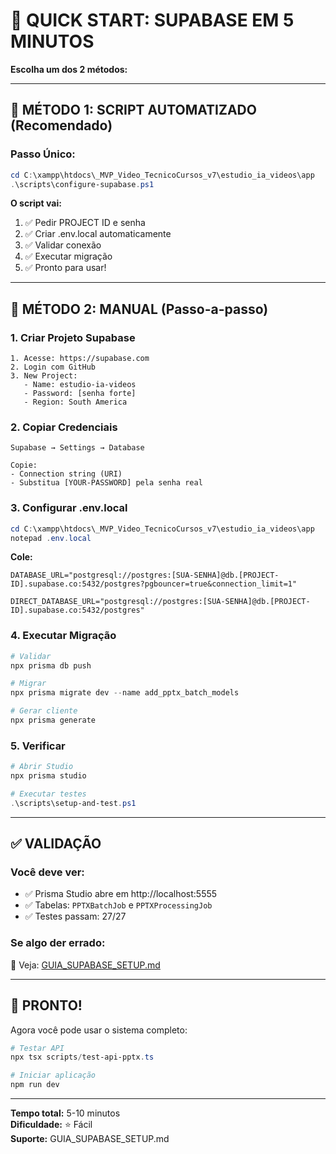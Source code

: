 # 🎯 QUICK START: SUPABASE EM 5 MINUTOS

**Escolha um dos 2 métodos:**

---

## 🚀 MÉTODO 1: SCRIPT AUTOMATIZADO (Recomendado)

### Passo Único:
```powershell
cd C:\xampp\htdocs\_MVP_Video_TecnicoCursos_v7\estudio_ia_videos\app
.\scripts\configure-supabase.ps1
```

**O script vai:**
1. ✅ Pedir PROJECT ID e senha
2. ✅ Criar .env.local automaticamente
3. ✅ Validar conexão
4. ✅ Executar migração
5. ✅ Pronto para usar!

---

## 📝 MÉTODO 2: MANUAL (Passo-a-passo)

### 1. Criar Projeto Supabase
```
1. Acesse: https://supabase.com
2. Login com GitHub
3. New Project:
   - Name: estudio-ia-videos
   - Password: [senha forte]
   - Region: South America
```

### 2. Copiar Credenciais
```
Supabase → Settings → Database

Copie:
- Connection string (URI)
- Substitua [YOUR-PASSWORD] pela senha real
```

### 3. Configurar .env.local
```powershell
cd C:\xampp\htdocs\_MVP_Video_TecnicoCursos_v7\estudio_ia_videos\app
notepad .env.local
```

**Cole:**
```env
DATABASE_URL="postgresql://postgres:[SUA-SENHA]@db.[PROJECT-ID].supabase.co:5432/postgres?pgbouncer=true&connection_limit=1"

DIRECT_DATABASE_URL="postgresql://postgres:[SUA-SENHA]@db.[PROJECT-ID].supabase.co:5432/postgres"
```

### 4. Executar Migração
```powershell
# Validar
npx prisma db push

# Migrar
npx prisma migrate dev --name add_pptx_batch_models

# Gerar cliente
npx prisma generate
```

### 5. Verificar
```powershell
# Abrir Studio
npx prisma studio

# Executar testes
.\scripts\setup-and-test.ps1
```

---

## ✅ VALIDAÇÃO

### Você deve ver:
- ✅ Prisma Studio abre em http://localhost:5555
- ✅ Tabelas: `PPTXBatchJob` e `PPTXProcessingJob`
- ✅ Testes passam: 27/27

### Se algo der errado:
📖 Veja: [GUIA_SUPABASE_SETUP.md](./GUIA_SUPABASE_SETUP.md)

---

## 🎊 PRONTO!

Agora você pode usar o sistema completo:

```powershell
# Testar API
npx tsx scripts/test-api-pptx.ts

# Iniciar aplicação
npm run dev
```

---

**Tempo total:** 5-10 minutos  
**Dificuldade:** ⭐ Fácil  
**Suporte:** GUIA_SUPABASE_SETUP.md
